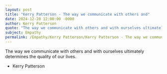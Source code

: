 ```yaml
---
layout: post
title: "Kerry Patterson - The way we communicate with others and"
date: 2024-12-28 12:00:00 -0000
author: Kerry Patterson
quote: "The way we communicate with others and with ourselves ultimately determines the quality of our lives."
subject: Empathy
permalink: /Empathy/Kerry Patterson/Kerry Patterson - The way we communicate with others and
---
```


The way we communicate with others and with ourselves ultimately determines the quality of our lives.

- Kerry Patterson
